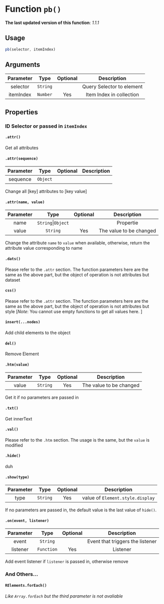 # Function `pb()`
**The last updated version of this function**: *1.1.1*
## Usage
```javascript
pb(selector, itemIndex)
```
## Arguments
| Parameter | Type | Optional | Description |
| :---: | :---: | :---: | :---: |
| selector | `String` |  | Query Selector to element |
| itemIndex | `Number` | Yes | Item Index in collection |
## Properties
### ID Selector or passed in `itemIndex`
#### `.attr()`
Get all attributes
#### `.attr(sequence)`
| Parameter | Type | Optional | Description |
| :---: | :---: | :---: | :---: |
| sequence | `Object` | | |
Change all \[key\] attributes to \[key value\]
#### `.attr(name, value)`
| Parameter | Type | Optional | Description |
| :---: | :---: | :---: | :---: |
| name | `String`\|`Object` | | Propertie |
| value | `String` | Yes | The value to be changed |

Change the attribute `name` to `value` when available, otherwise, return the attribute value corresponding to name
#### `.dats()`
Please refer to the `.attr` section. The function parameters here are the same as the above part, but the object of operation is not attributes but dataset
#### `css()`
Please refer to the `.attr` section. The function parameters here are the same as the above part, but the object of operation is not attributes but style \[*Note*: You cannot use empty functions to get all values here. \]
  
#### `insert(...nodes)`
Add child elements to the object
  
#### `del()`
Remove Element

#### `.htm(value)`
| Parameter | Type | Optional | Description |
| :---: | :---: | :---: | :---: |
| value | `String` | Yes | The value to be changed |

Get it if no parameters are passed in
#### `.txt()`
Get innerText
  
#### `.val()`
Please refer to the `.htm` section. The usage is the same, but the `value` is modified
  
#### `.hide()`
duh
  
#### `.show(type)`
| Parameter | Type | Optional | Description |
| :---: | :---: | :---: | :---: |
| type | `String` | Yes | value of `Element.style.display` |
If no parameters are passed in, the default value is the last value of `hide()`.

#### `.on(event, listener)`
| Parameter | Type | Optional | Description |
| :---: | :---: | :---: | :---: |
| event | `String` |  | Event that triggers the listener |
| listener | `Function` | Yes | Listener |
Add event listener if `listener` is passed in, otherwise remove
  
### And Others...
#### `RElements.forEach()`
*Like `Array.forEach` but the third parameter is not avaliable*
